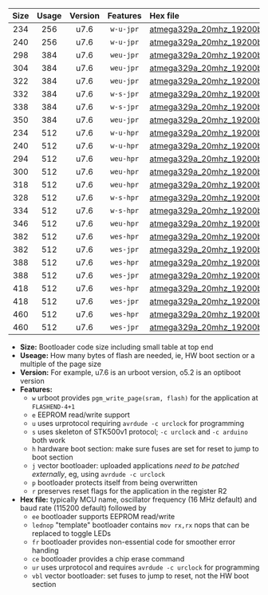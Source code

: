 |Size|Usage|Version|Features|Hex file|
|:-:|:-:|:-:|:-:|:--|
|234|256|u7.6|`w-u-jpr`|[atmega329a_20mhz_19200bps_ur_vbl.hex](https://raw.githubusercontent.com/stefanrueger/urboot/main/atmega329a_20mhz_19200bps_ur_vbl.hex)|
|240|256|u7.6|`w-u-jpr`|[atmega329a_20mhz_19200bps_lednop_ur_vbl.hex](https://raw.githubusercontent.com/stefanrueger/urboot/main/atmega329a_20mhz_19200bps_lednop_ur_vbl.hex)|
|298|384|u7.6|`weu-jpr`|[atmega329a_20mhz_19200bps_ee_ur_vbl.hex](https://raw.githubusercontent.com/stefanrueger/urboot/main/atmega329a_20mhz_19200bps_ee_ur_vbl.hex)|
|304|384|u7.6|`weu-jpr`|[atmega329a_20mhz_19200bps_ee_lednop_ur_vbl.hex](https://raw.githubusercontent.com/stefanrueger/urboot/main/atmega329a_20mhz_19200bps_ee_lednop_ur_vbl.hex)|
|322|384|u7.6|`weu-jpr`|[atmega329a_20mhz_19200bps_ee_lednop_fr_ur_vbl.hex](https://raw.githubusercontent.com/stefanrueger/urboot/main/atmega329a_20mhz_19200bps_ee_lednop_fr_ur_vbl.hex)|
|332|384|u7.6|`w-s-jpr`|[atmega329a_20mhz_19200bps_vbl.hex](https://raw.githubusercontent.com/stefanrueger/urboot/main/atmega329a_20mhz_19200bps_vbl.hex)|
|338|384|u7.6|`w-s-jpr`|[atmega329a_20mhz_19200bps_lednop_vbl.hex](https://raw.githubusercontent.com/stefanrueger/urboot/main/atmega329a_20mhz_19200bps_lednop_vbl.hex)|
|350|384|u7.6|`weu-jpr`|[atmega329a_20mhz_19200bps_ee_lednop_fr_ce_ur_vbl.hex](https://raw.githubusercontent.com/stefanrueger/urboot/main/atmega329a_20mhz_19200bps_ee_lednop_fr_ce_ur_vbl.hex)|
|234|512|u7.6|`w-u-hpr`|[atmega329a_20mhz_19200bps_ur.hex](https://raw.githubusercontent.com/stefanrueger/urboot/main/atmega329a_20mhz_19200bps_ur.hex)|
|240|512|u7.6|`w-u-hpr`|[atmega329a_20mhz_19200bps_lednop_ur.hex](https://raw.githubusercontent.com/stefanrueger/urboot/main/atmega329a_20mhz_19200bps_lednop_ur.hex)|
|294|512|u7.6|`weu-hpr`|[atmega329a_20mhz_19200bps_ee_ur.hex](https://raw.githubusercontent.com/stefanrueger/urboot/main/atmega329a_20mhz_19200bps_ee_ur.hex)|
|300|512|u7.6|`weu-hpr`|[atmega329a_20mhz_19200bps_ee_lednop_ur.hex](https://raw.githubusercontent.com/stefanrueger/urboot/main/atmega329a_20mhz_19200bps_ee_lednop_ur.hex)|
|318|512|u7.6|`weu-hpr`|[atmega329a_20mhz_19200bps_ee_lednop_fr_ur.hex](https://raw.githubusercontent.com/stefanrueger/urboot/main/atmega329a_20mhz_19200bps_ee_lednop_fr_ur.hex)|
|328|512|u7.6|`w-s-hpr`|[atmega329a_20mhz_19200bps.hex](https://raw.githubusercontent.com/stefanrueger/urboot/main/atmega329a_20mhz_19200bps.hex)|
|334|512|u7.6|`w-s-hpr`|[atmega329a_20mhz_19200bps_lednop.hex](https://raw.githubusercontent.com/stefanrueger/urboot/main/atmega329a_20mhz_19200bps_lednop.hex)|
|346|512|u7.6|`weu-hpr`|[atmega329a_20mhz_19200bps_ee_lednop_fr_ce_ur.hex](https://raw.githubusercontent.com/stefanrueger/urboot/main/atmega329a_20mhz_19200bps_ee_lednop_fr_ce_ur.hex)|
|382|512|u7.6|`wes-hpr`|[atmega329a_20mhz_19200bps_ee.hex](https://raw.githubusercontent.com/stefanrueger/urboot/main/atmega329a_20mhz_19200bps_ee.hex)|
|382|512|u7.6|`wes-jpr`|[atmega329a_20mhz_19200bps_ee_vbl.hex](https://raw.githubusercontent.com/stefanrueger/urboot/main/atmega329a_20mhz_19200bps_ee_vbl.hex)|
|388|512|u7.6|`wes-hpr`|[atmega329a_20mhz_19200bps_ee_lednop.hex](https://raw.githubusercontent.com/stefanrueger/urboot/main/atmega329a_20mhz_19200bps_ee_lednop.hex)|
|388|512|u7.6|`wes-jpr`|[atmega329a_20mhz_19200bps_ee_lednop_vbl.hex](https://raw.githubusercontent.com/stefanrueger/urboot/main/atmega329a_20mhz_19200bps_ee_lednop_vbl.hex)|
|418|512|u7.6|`wes-hpr`|[atmega329a_20mhz_19200bps_ee_lednop_fr.hex](https://raw.githubusercontent.com/stefanrueger/urboot/main/atmega329a_20mhz_19200bps_ee_lednop_fr.hex)|
|418|512|u7.6|`wes-jpr`|[atmega329a_20mhz_19200bps_ee_lednop_fr_vbl.hex](https://raw.githubusercontent.com/stefanrueger/urboot/main/atmega329a_20mhz_19200bps_ee_lednop_fr_vbl.hex)|
|460|512|u7.6|`wes-hpr`|[atmega329a_20mhz_19200bps_ee_lednop_fr_ce.hex](https://raw.githubusercontent.com/stefanrueger/urboot/main/atmega329a_20mhz_19200bps_ee_lednop_fr_ce.hex)|
|460|512|u7.6|`wes-jpr`|[atmega329a_20mhz_19200bps_ee_lednop_fr_ce_vbl.hex](https://raw.githubusercontent.com/stefanrueger/urboot/main/atmega329a_20mhz_19200bps_ee_lednop_fr_ce_vbl.hex)|

- **Size:** Bootloader code size including small table at top end
- **Useage:** How many bytes of flash are needed, ie, HW boot section or a multiple of the page size
- **Version:** For example, u7.6 is an urboot version, o5.2 is an optiboot version
- **Features:**
  + `w` urboot provides `pgm_write_page(sram, flash)` for the application at `FLASHEND-4+1`
  + `e` EEPROM read/write support
  + `u` uses urprotocol requiring `avrdude -c urclock` for programming
  + `s` uses skeleton of STK500v1 protocol; `-c urclock` and `-c arduino` both work
  + `h` hardware boot section: make sure fuses are set for reset to jump to boot section
  + `j` vector bootloader: uploaded applications *need to be patched externally*, eg, using `avrdude -c urclock`
  + `p` bootloader protects itself from being overwritten
  + `r` preserves reset flags for the application in the register R2
- **Hex file:** typically MCU name, oscillator frequency (16 MHz default) and baud rate (115200 default) followed by
  + `ee` bootloader supports EEPROM read/write
  + `lednop` "template" bootloader contains `mov rx,rx` nops that can be replaced to toggle LEDs
  + `fr` bootloader provides non-essential code for smoother error handing
  + `ce` bootloader provides a chip erase command
  + `ur` uses urprotocol and requires `avrdude -c urclock` for programming
  + `vbl` vector bootloader: set fuses to jump to reset, not the HW boot section
